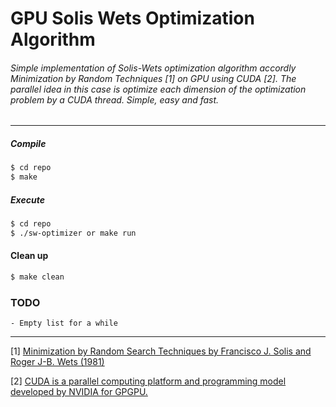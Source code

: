 # GPU Solis Wets Optimization Algorithm

###### Simple implementation of Solis-Wets optimization algorithm accordly Minimization by Random Techniques [1] on GPU using CUDA [2]. The parallel idea in this case is optimize each dimension of the optimization problem by a CUDA thread. Simple, easy and fast.

***

##### Compile

```sh
$ cd repo
$ make
```
##### Execute

```sh
$ cd repo
$ ./sw-optimizer or make run
```

#### Clean up

```sh
$ make clean
```

### TODO

    - Empty list for a while
    
***

[1] [Minimization by Random Search Techniques by Francisco J. Solis and Roger J-B. Wets (1981)](https://www.math.ucdavis.edu/~rjbw/mypage/Miscellaneous_files/randSearch.pdf)

[2] [CUDA is a parallel computing platform and programming model developed by NVIDIA for GPGPU.](https://developer.nvidia.com/cuda-zone)
